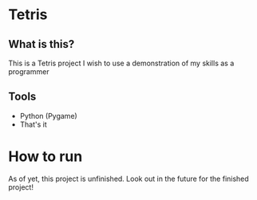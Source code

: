 # Tetris

## What is this?

This is a Tetris project I wish to use a demonstration of my skills as a programmer

## Tools

- Python (Pygame)
- That's it

# How to run

As of yet, this project is unfinished. Look out in the future for the finished project!
